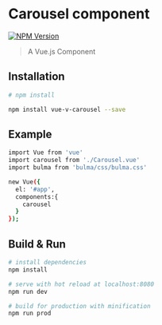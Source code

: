 # Carousel component

[![NPM Version][npm-image]][npm-url]

> A Vue.js Component


## Installation

``` bash
# npm install

npm install vue-v-carousel --save

```
## Example

``` bash
import Vue from 'vue'
import carousel from './Carousel.vue'
import bulma from 'bulma/css/bulma.css'

new Vue({
  el: '#app',
  components:{
    carousel
  }
});
```

## Build & Run

``` bash
# install dependencies
npm install

# serve with hot reload at localhost:8080
npm run dev

# build for production with minification
npm run prod

```

[npm-url]: https://www.npmjs.com/package/voider-carousel
[npm-image]: https://img.shields.io/badge/npm-0.0.1-blue.svg
